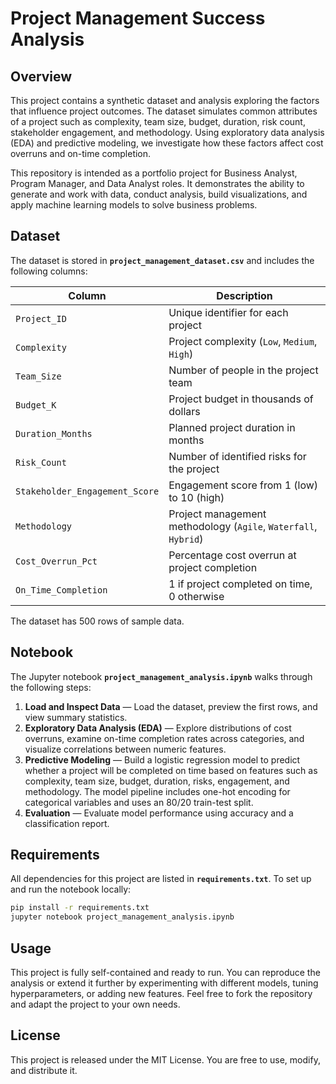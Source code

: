 
# Project Management Success Analysis

## Overview

This project contains a synthetic dataset and analysis exploring the factors that influence project outcomes. The dataset simulates common attributes of a project such as complexity, team size, budget, duration, risk count, stakeholder engagement, and methodology. Using exploratory data analysis (EDA) and predictive modeling, we investigate how these factors affect cost overruns and on-time completion.

This repository is intended as a portfolio project for Business Analyst, Program Manager, and Data Analyst roles. It demonstrates the ability to generate and work with data, conduct analysis, build visualizations, and apply machine learning models to solve business problems.

## Dataset

The dataset is stored in **`project_management_dataset.csv`** and includes the following columns:

| Column | Description |
| --- | --- |
| `Project_ID` | Unique identifier for each project |
| `Complexity` | Project complexity (`Low`, `Medium`, `High`) |
| `Team_Size` | Number of people in the project team |
| `Budget_K` | Project budget in thousands of dollars |
| `Duration_Months` | Planned project duration in months |
| `Risk_Count` | Number of identified risks for the project |
| `Stakeholder_Engagement_Score` | Engagement score from 1 (low) to 10 (high) |
| `Methodology` | Project management methodology (`Agile`, `Waterfall`, `Hybrid`) |
| `Cost_Overrun_Pct` | Percentage cost overrun at project completion |
| `On_Time_Completion` | 1 if project completed on time, 0 otherwise |

The dataset has 500 rows of sample data.

## Notebook

The Jupyter notebook **`project_management_analysis.ipynb`** walks through the following steps:

1. **Load and Inspect Data** — Load the dataset, preview the first rows, and view summary statistics.
2. **Exploratory Data Analysis (EDA)** — Explore distributions of cost overruns, examine on-time completion rates across categories, and visualize correlations between numeric features.
3. **Predictive Modeling** — Build a logistic regression model to predict whether a project will be completed on time based on features such as complexity, team size, budget, duration, risks, engagement, and methodology. The model pipeline includes one-hot encoding for categorical variables and uses an 80/20 train-test split.
4. **Evaluation** — Evaluate model performance using accuracy and a classification report.

## Requirements

All dependencies for this project are listed in **`requirements.txt`**. To set up and run the notebook locally:

```bash
pip install -r requirements.txt
jupyter notebook project_management_analysis.ipynb
```

## Usage

This project is fully self-contained and ready to run. You can reproduce the analysis or extend it further by experimenting with different models, tuning hyperparameters, or adding new features. Feel free to fork the repository and adapt the project to your own needs.

## License

This project is released under the MIT License. You are free to use, modify, and distribute it.
